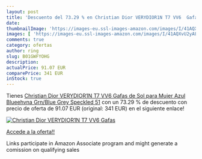```yaml
---
layout: post
title: 'Descuento del 73.29 % en Christian Dior VERYDIOR1N T7 VV6  Gafas '
date: 
thumbnailImage: 'https://images-eu.ssl-images-amazon.com/images/I/41AQXvU2yAL._SL200_.jpg'
images: [ 'https://images-eu.ssl-images-amazon.com/images/I/41AQXvU2yAL._SL200_.jpg' ]
comments: true
category: ofertas
author: ring
slug: B01GWFYOHG
description:
actualPrice: 91.07 EUR
comparePrice: 341 EUR
inStock: true
---
```


Tienes [Christian Dior VERYDIOR1N T7 VV6  Gafas de Sol para Mujer  Azul  Blueehvna Grn/Blue Grey Speckled   51](https://www.amazon.es/dp/B01GWFYOHG/?tag=tolees-21) con un 73.29 % de descuento con precio de oferta de 91.07 EUR (original: 341 EUR) en el siguiente enlace!

[![Christian Dior VERYDIOR1N T7 VV6  Gafas ](https://images-eu.ssl-images-amazon.com/images/I/41AQXvU2yAL._SL200_.jpg)](https://www.amazon.es/dp/B01GWFYOHG/?tag=tolees-21)

[Accede a la oferta!!](https://www.amazon.es/dp/B01GWFYOHG/?tag=tolees-21)

Links participate in Amazon Associate program and might generate a comission on qualifying sales


